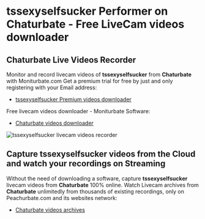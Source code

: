 # tssexyselfsucker Performer on Chaturbate - Free LiveCam videos downloader

## Chaturbate Live Videos Recorder

Monitor and record livecam videos of **tssexyselfsucker** from **Chaturbate** with Moniturbate.com
Get a premium trial for free by just and only registering with your Email address:
* [tssexyselfsucker Premium videos downloader](https://moniturbate.com/request-demo-licence-key.html)

Free livecam videos downloader - Moniturbate Software:
* [Chaturbate videos downloader](https://moniturbate.com/moniturbate-download-software.html)

![tssexyselfsucker livecam videos recorder](https://peachurnet.com/templates/moniturbate-software.png)


## Capture tssexyselfsucker videos from the Cloud and watch your recordings on Streaming

Without the need of downloading a software, capture **tssexyselfsucker** livecam videos from **Chaturbate** 100% online.
Watch Livecam archives from **Chaturbate** unlimitedly from thousands of existing recordings, only on Peachurbate.com and its websites network:
* [Chaturbate videos archives](https://peachurnet.com/)